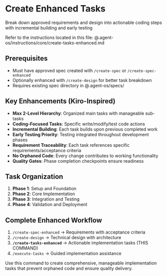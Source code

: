 # Create Enhanced Tasks

Break down approved requirements and design into actionable coding steps with incremental building and early testing

Refer to the instructions located in this file:
@.agent-os/instructions/core/create-tasks-enhanced.md

## Prerequisites

- Must have approved spec created with `/create-spec` or `/create-spec-enhanced`
- Optionally enhanced with `/create-design` for better task breakdown
- Requires existing spec directory in @.agent-os/specs/

## Key Enhancements (Kiro-Inspired)

- **Max 2-Level Hierarchy**: Organized main tasks with manageable sub-tasks
- **Coding-Focused Tasks**: Specific write/modify/test code actions
- **Incremental Building**: Each task builds upon previous completed work
- **Early Testing Priority**: Testing integrated throughout development phases
- **Requirement Traceability**: Each task references specific requirements/acceptance criteria
- **No Orphaned Code**: Every change contributes to working functionality
- **Quality Gates**: Phase completion checkpoints ensure readiness

## Task Organization

1. **Phase 1**: Setup and Foundation
2. **Phase 2**: Core Implementation
3. **Phase 3**: Integration and Testing
4. **Phase 4**: Validation and Deployment

## Complete Enhanced Workflow

1. `/create-spec-enhanced` → Requirements with acceptance criteria
2. `/create-design` → Technical design with architecture
3. **`/create-tasks-enhanced`** → Actionable implementation tasks (THIS COMMAND)
4. `/execute-tasks` → Guided implementation assistance

Use this command to create comprehensive, manageable implementation tasks that prevent orphaned code and ensure quality delivery.